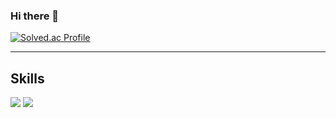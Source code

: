 ### Hi there 👋
[![Solved.ac Profile](http://mazassumnida.wtf/api/v2/generate_badge?boj=jmg1997)](https://solved.ac/jmg1997/) 
***
## Skills
<div>
<img src="https://img.shields.io/badge/java-007396?style=for-the-badge&logo=java&logoColor=white">
<img src="https://img.shields.io/badge/spring-6DB33F?style=for-the-badge&logo=spring&logoColor=white">
</div>




